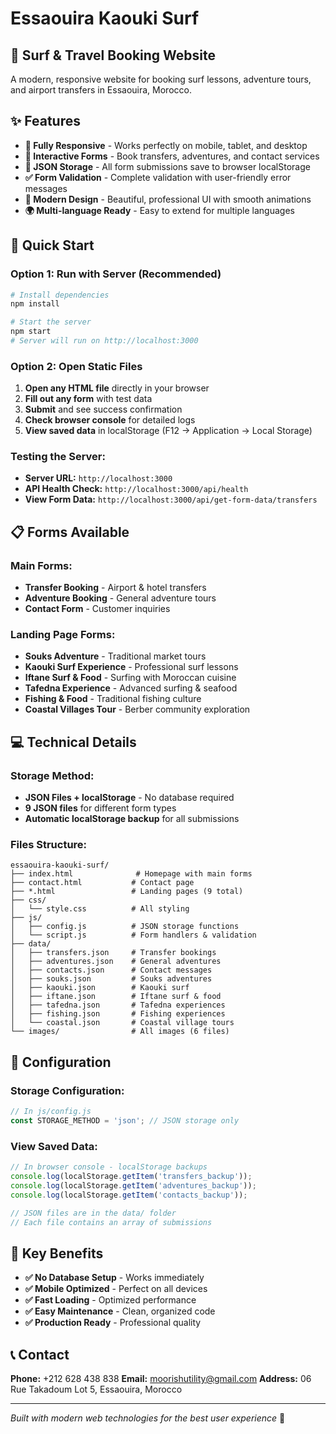 # Essaouira Kaouki Surf

## 🌊 Surf & Travel Booking Website

A modern, responsive website for booking surf lessons, adventure tours, and airport transfers in Essaouira, Morocco.

## ✨ Features

- **📱 Fully Responsive** - Works perfectly on mobile, tablet, and desktop
- **🎯 Interactive Forms** - Book transfers, adventures, and contact services
- **💾 JSON Storage** - All form submissions save to browser localStorage
- **✅ Form Validation** - Complete validation with user-friendly error messages
- **🎨 Modern Design** - Beautiful, professional UI with smooth animations
- **🌍 Multi-language Ready** - Easy to extend for multiple languages

## 🚀 Quick Start

### **Option 1: Run with Server (Recommended)**
```bash
# Install dependencies
npm install

# Start the server
npm start
# Server will run on http://localhost:3000
```

### **Option 2: Open Static Files**
1. **Open any HTML file** directly in your browser
2. **Fill out any form** with test data
3. **Submit** and see success confirmation
4. **Check browser console** for detailed logs
5. **View saved data** in localStorage (F12 → Application → Local Storage)

### **Testing the Server:**
- **Server URL:** `http://localhost:3000`
- **API Health Check:** `http://localhost:3000/api/health`
- **View Form Data:** `http://localhost:3000/api/get-form-data/transfers`

## 📋 Forms Available

### **Main Forms:**
- **Transfer Booking** - Airport & hotel transfers
- **Adventure Booking** - General adventure tours
- **Contact Form** - Customer inquiries

### **Landing Page Forms:**
- **Souks Adventure** - Traditional market tours
- **Kaouki Surf Experience** - Professional surf lessons
- **Iftane Surf & Food** - Surfing with Moroccan cuisine
- **Tafedna Experience** - Advanced surfing & seafood
- **Fishing & Food** - Traditional fishing culture
- **Coastal Villages Tour** - Berber community exploration

## 💻 Technical Details

### **Storage Method:**
- **JSON Files + localStorage** - No database required
- **9 JSON files** for different form types
- **Automatic localStorage backup** for all submissions

### **Files Structure:**
```
essaouira-kaouki-surf/
├── index.html              # Homepage with main forms
├── contact.html           # Contact page
├── *.html                 # Landing pages (9 total)
├── css/
│   └── style.css          # All styling
├── js/
│   ├── config.js          # JSON storage functions
│   └── script.js          # Form handlers & validation
├── data/
│   ├── transfers.json     # Transfer bookings
│   ├── adventures.json    # General adventures
│   ├── contacts.json      # Contact messages
│   ├── souks.json         # Souks adventures
│   ├── kaouki.json        # Kaouki surf
│   ├── iftane.json        # Iftane surf & food
│   ├── tafedna.json       # Tafedna experiences
│   ├── fishing.json       # Fishing experiences
│   └── coastal.json       # Coastal village tours
└── images/                # All images (6 files)
```

## 🔧 Configuration

### **Storage Configuration:**
```javascript
// In js/config.js
const STORAGE_METHOD = 'json'; // JSON storage only
```

### **View Saved Data:**
```javascript
// In browser console - localStorage backups
console.log(localStorage.getItem('transfers_backup'));
console.log(localStorage.getItem('adventures_backup'));
console.log(localStorage.getItem('contacts_backup'));

// JSON files are in the data/ folder
// Each file contains an array of submissions
```

## 🌟 Key Benefits

- **✅ No Database Setup** - Works immediately
- **✅ Mobile Optimized** - Perfect on all devices
- **✅ Fast Loading** - Optimized performance
- **✅ Easy Maintenance** - Clean, organized code
- **✅ Production Ready** - Professional quality

## 📞 Contact

**Phone:** +212 628 438 838
**Email:** moorishutility@gmail.com
**Address:** 06 Rue Takadoum Lot 5, Essaouira, Morocco

---

*Built with modern web technologies for the best user experience* 🌊
